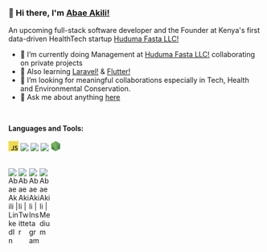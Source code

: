 ### 👋 Hi there, I'm [Abae Akili!](https://abaeakili.github.io)

An upcoming full-stack software developer and the Founder at Kenya's first data-driven HealthTech startup [Huduma Fasta LLC!](https://hudumafasta.co.ke)

- 🔭 I’m currently doing Management at [Huduma Fasta LLC!](https://hudumafasta.co.ke) collaborating on private projects 
- 🌱 Also learning [Laravel!](https://laravel.com) & [Flutter!](https://flutter.dev)
- 👯 I’m looking for meaningful collaborations especially in Tech, Health and Environmental Conservation.
- 💬 Ask me about anything [here](https://github.com/abaeakili/abaeakili/issues)


<br />

**Languages and Tools:**  
<br />
<code><img height="20" src="https://raw.githubusercontent.com/github/explore/80688e429a7d4ef2fca1e82350fe8e3517d3494d/topics/javascript/javascript.png"></code>
<code><img height="20" src="https://raw.githubusercontent.com/github/explore/80688e429a7d4ef2fca1e82350fe8e3517d3494d/topics/typescript/php.png"></code>
<code><img height="20" src="https://raw.githubusercontent.com/github/explore/80688e429a7d4ef2fca1e82350fe8e3517d3494d/topics/react/laravel.png"></code>
<code><img height="20" src="https://raw.githubusercontent.com/github/explore/5c058a388828bb5fde0bcafd4bc867b5bb3f26f3/topics/graphql/flutter.png"></code>
<code><img height="20" src="https://raw.githubusercontent.com/github/explore/80688e429a7d4ef2fca1e82350fe8e3517d3494d/topics/nodejs/nodejs.png"></code>
<br />

<br />
<a href="https://linkedin.com/ke/abaeakili">
  <img align="left" alt="Abae Akili | LinkedIn" width="20px" src="https://raw.githubusercontent.com/abaeakili/abaeakili/master/assets/linkedin.svg" />
</a>
<a href="https://twitter.com/abaeakili">
  <img align="left" alt="Abae Akili | Twitter" width="21px" src="https://raw.githubusercontent.com/abaeakili/abaeakili/master/assets/twitter.svg" />
</a>
<a href="https://instagram.com/abaeakili">
  <img align="left" alt="Abae Akili | Instagram" width="21px" src="https://raw.githubusercontent.com/abaeakili/abaeakili/master/assets/instagram.svg" />
</a>
<a href="https://medium.com/abaeakili">
  <img align="left" alt="Abae Akili | Medium" width="21px" src="https://raw.githubusercontent.com/abaeakili/abaeakili/master/assets/medium.svg" />
</a>

<br />
